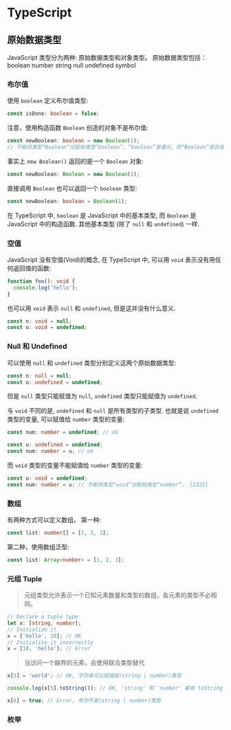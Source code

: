 # TypeScript

## 原始数据类型
JavaScript 类型分为两种: 原始数据类型和对象类型。
原始数据类型包括： boolean number string null undefined symbol

### 布尔值
使用 `boolean` 定义布尔值类型:
```ts
const isDone: boolean = false;
```
注意，使用构造函数 `Boolean` 创造的对象不是布尔值:
```ts
const newBoolean: boolean = new Boolean(1);
// 不能将类型“Boolean”分配给类型“boolean”。“boolean”是基元，但“Boolean”是包装器对象。如可能首选使用“boolean”。 [2322]
```
事实上 `new Boolean()` 返回的是一个 `Boolean` 对象:
```ts
const newBoolean: Boolean = new Boolean(1);
```
直接调用 `Boolean` 也可以返回一个 `boolean` 类型:
```ts
const newBoolean: boolean = Boolean(1);
```
在 TypeScript 中, `boolean` 是 JavaScript 中的基本类型, 而 `Boolean` 是 JavaScript 中的构造函数. 其他基本类型 (除了 `null` 和 `undefined`) 一样.

### 空值
JavaScript 没有空值(Void)的概念, 在 TypeScript 中, 可以用 `void` 表示没有用任何返回值的函数:
```ts
function foo(): void {
  console.log('hello');
}
```
也可以用 `void` 表示 `null` 和 `undefined`, 但是这并没有什么意义.
```ts
const n: void = null;
const u: void = undefined;
```

### Null 和 Undefined
可以使用 `null` 和 `undefined` 类型分别定义这两个原始数据类型:
```ts
const n: null = null;
const u: undefined = undefined;
```
但是 `null` 类型只能赋值为 `null`, `undefined` 类型只能赋值为 `undefined`.

与 `void` 不同的是, `undefined` 和 `null` 是所有类型的子类型. 也就是说 `undefined` 类型的变量, 可以赋值给 `number` 类型的变量:
```ts
const num: number = undefined; // ok
```
```ts
const u: undefined = undefined;
const num: number = u; // ok
```
而 `void` 类型的变量不能赋值给 `number` 类型的变量:
```ts
const u: void = undefined;
const num: number = u; // 不能将类型“void”分配给类型“number”。 [2322]
```

### 数组
有两种方式可以定义数组。
第一种:
```ts
const list: number[] = [1, 2, 3];
```
第二种，使用数组泛型:
```ts
const list: Array<number> = [1, 2, 3];
```

### 元组 Tuple
> 元组类型允许表示一个已知元素数量和类型的数组，各元素的类型不必相同。
```ts
// Declare a tuple type
let x: [string, number];
// Initialize it
x = ['hello', 10]; // OK
// Initialize it incorrectly
x = [10, 'hello']; // Error
```
> 当访问一个越界的元素，会使用联合类型替代
```ts
x[3] = 'world'; // OK, 字符串可以赋值给(string | number)类型

console.log(x[5].toString()); // OK, 'string' 和 'number' 都有 toString

x[6] = true; // Error, 布尔不是(string | number)类型
```

### 枚举

